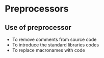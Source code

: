 # Preprocessors

## Use of preprocessor
- To remove comments from source code
- To introduce the standard libraries codes
- To replace macronames with code
